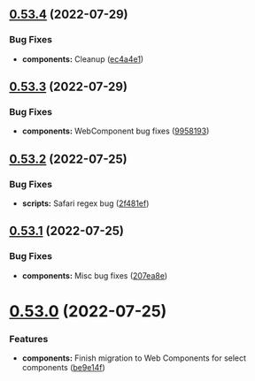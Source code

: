 ## [0.53.4](https://github.com/jacecotton/tcds/compare/v0.53.3...v0.53.4) (2022-07-29)


### Bug Fixes

* **components:** Cleanup ([ec4a4e1](https://github.com/jacecotton/tcds/commit/ec4a4e1643b139369173ff413217be183b7c7359))



## [0.53.3](https://github.com/jacecotton/tcds/compare/v0.53.2...v0.53.3) (2022-07-29)


### Bug Fixes

* **components:** WebComponent bug fixes ([9958193](https://github.com/jacecotton/tcds/commit/9958193b008aaa38f7a212db494ea24f9a196a16))



## [0.53.2](https://github.com/jacecotton/tcds/compare/v0.53.1...v0.53.2) (2022-07-25)


### Bug Fixes

* **scripts:** Safari regex bug ([2f481ef](https://github.com/jacecotton/tcds/commit/2f481ef3608083c2680ff027addbfed688fc91c7))



## [0.53.1](https://github.com/jacecotton/tcds/compare/v0.53.0...v0.53.1) (2022-07-25)


### Bug Fixes

* **components:** Misc bug fixes ([207ea8e](https://github.com/jacecotton/tcds/commit/207ea8ecb8a4ca03666f41797019e188d854fff8))



# [0.53.0](https://github.com/jacecotton/tcds/compare/v0.52.23...v0.53.0) (2022-07-25)


### Features

* **components:** Finish migration to Web Components for select components ([be9e14f](https://github.com/jacecotton/tcds/commit/be9e14fa5f1143c9bae88c2cfd2f7f43ac025315))




